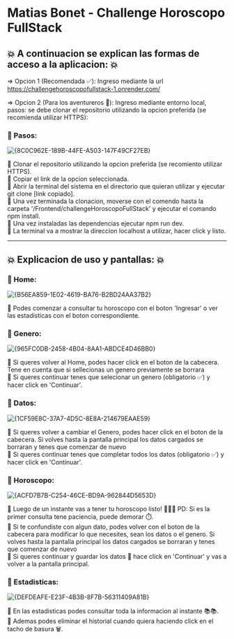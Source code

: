 # Matias Bonet - Challenge Horoscopo FullStack

## :boom: A continuacion se explican las formas de acceso a la aplicacion: :boom:

=> Opcion 1 (Recomendada :white_check_mark:): Ingreso mediante la url https://challengehoroscopofullstack-1.onrender.com/

=> Opcion 2 (Para los aventureros :mountain_bicyclist:): Ingreso mediante entorno local, pasos: se debe clonar el repositorio utilizando la opcion preferida (se recomienda utilizar HTTPS):

### :pushpin: Pasos:

![{8C0C962E-189B-44FE-A503-147F49CF27EB}](https://github.com/user-attachments/assets/9c60b1ce-7420-4e13-9266-feac7bf64e7d)

:diamond_shape_with_a_dot_inside: Clonar el repositorio utilizando la opcion preferida (se recomiento utilizar HTTPS).</br>
:diamond_shape_with_a_dot_inside: Copiar el link de la opcion seleccionada.</br>
:diamond_shape_with_a_dot_inside: Abrir la terminal del sistema en el directorio que quieran utilizar y ejecutar git clone [link copiado].</br>
:diamond_shape_with_a_dot_inside: Una vez terminada la clonacion, moverse con el comendo hasta la carpeta '/Frontend/challengeHoroscopoFullStack' y ejecutar el comando npm install.</br>
:diamond_shape_with_a_dot_inside: Una vez instaladas las dependencias ejecutar npm run dev.</br>
:diamond_shape_with_a_dot_inside: La terminal va a mostrar la direccion localhost a utilizar, hacer click y listo.</br>

----------------------------------------------------------------------------------------------------------------------------------------------------------------------------------------

## :boom: Explicacion de uso y pantallas: :boom:

### :pushpin: Home:

![{B56EA859-1E02-4619-BA76-B2BD24AA37B2}](https://github.com/user-attachments/assets/6e63bc08-8648-4e9e-9a66-1cff2f899225)

:diamond_shape_with_a_dot_inside: Podes comenzar a consultar tu horoscopo con el boton 'Ingresar' o ver las estadisticas con el boton correspondiente.</br>

### :pushpin: Genero:

![{965FC0DB-2458-4B04-8AA1-ABDCE4D46BB0}](https://github.com/user-attachments/assets/169d7e72-a781-4c4d-b389-f5f16cffba19)

:diamond_shape_with_a_dot_inside: Si queres volver al Home, podes hacer click en el boton de la cabecera. Tene en cuenta que si sellecionas un genero previamente se borrara</br>
:diamond_shape_with_a_dot_inside: Si queres continuar tenes que selecionar un genero (obligatorio :white_check_mark:) y hacer click en 'Continuar'.</br>

### :pushpin: Datos:

![{1CF59E8C-37A7-4D5C-8E8A-214679EAAE59}](https://github.com/user-attachments/assets/92d93c26-c577-48b9-8f46-c7f6b247a447)

:diamond_shape_with_a_dot_inside: Si queres volver a cambiar el Genero, podes hacer click en el boton de la cabecera. Si volves hasta la pantalla principal los datos cargados se borraran y tenes que comenzar de nuevo</br>
:diamond_shape_with_a_dot_inside: Si queres continuar tenes que completar todos los datos (obligatorio :white_check_mark:) y hacer click en 'Continuar'.</br>

### :pushpin: Horoscopo:

![{ACFD7B7B-C254-46CE-BD9A-962844D5653D}](https://github.com/user-attachments/assets/515aefc0-fd1c-4120-b2d3-e92aec694def)

:diamond_shape_with_a_dot_inside: Luego de un instante vas a tener tu horoscopo listo! :tada::tada::tada: PD: Si es la primer consulta tene paciencia, puede demorar :stopwatch:.</br>
:diamond_shape_with_a_dot_inside: Si te confundiste con algun dato, podes volver con el boton de la cabecera para modificar lo que necesites, sean los datos o el genero. Si volves hasta la pantalla principal los datos cargados se borraran y tenes que comenzar de nuevo</br>
:diamond_shape_with_a_dot_inside: Si queres continuar y guardar los datos :floppy_disk: hace click en 'Continuar' y vas a volver a la pantalla principal.</br>

### :pushpin: Estadisticas:

![{DEFDEAFE-E23F-4B3B-8F7B-56311409A81B}](https://github.com/user-attachments/assets/87d00c98-b346-4383-9cdd-d1166a7b4097)

:diamond_shape_with_a_dot_inside: En las estadisticas podes consultar toda la informacion al instante :books::books:.</br>
:diamond_shape_with_a_dot_inside: Ademas podes eliminar el historial cuando quiera haciendo click en el tacho de basura :wastebasket:.</br>

